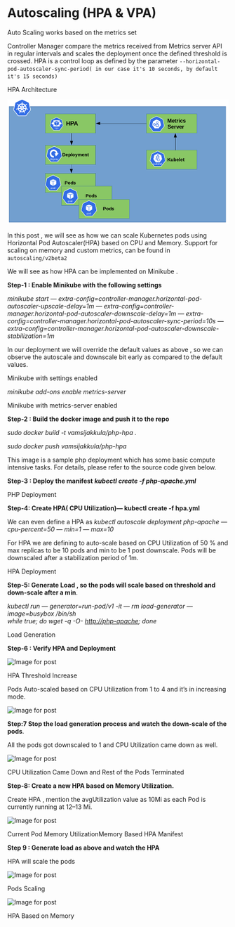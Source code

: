 # Autoscaling \(HPA & VPA\)

Auto Scaling works based on the metrics set 

Controller Manager compare the metrics received from Metrics server API in regular intervals and scales the deployment once the defined threshold is crossed. HPA is a control loop as defined by the parameter `--horizontal-pod-autoscaler-sync-period( in our case it's 10 seconds, by default it's 15 seconds)`



HPA Architecture

![](../../.gitbook/assets/image%20%282%29.png)

In this post , we will see as how we can scale Kubernetes pods using Horizontal Pod Autoscaler\(HPA\) based on CPU and Memory. Support for scaling on memory and custom metrics, can be found in `autoscaling/v2beta2`

We will see as how HPA can be implemented on Minikube .

**Step-1 : Enable Minikube with the following settings**

_minikube start — extra-config=controller-manager.horizontal-pod-autoscaler-upscale-delay=1m — extra-config=controller-manager.horizontal-pod-autoscaler-downscale-delay=1m — extra-config=controller-manager.horizontal-pod-autoscaler-sync-period=10s — extra-config=controller-manager.horizontal-pod-autoscaler-downscale-stabilization=1m_

In our deployment we will override the default values as above , so we can observe the autoscale and downscale bit early as compared to the default values.

Minikube with settings enabled

_minikube add-ons enable metrics-server_

Minikube with metrics-server enabled

**Step-2 : Build the docker image and push it to the repo**

_sudo docker build -t vamsijakkula/php-hpa ._

_sudo docker push vamsijakkula/php-hpa_

This image is a sample php deployment which has some basic compute intensive tasks. For details, please refer to the source code given below.

**Step-3 : Deploy the manifest** _**kubectl create -f php-apache.yml**_

PHP Deployment

**Step-4: Create HPA\( CPU Utilization\)— kubectl create -f hpa.yml**

We can even define a HPA as _kubectl autoscale deployment php-apache — cpu-percent=50 — min=1 — max=10_

For HPA we are defining to auto-scale based on CPU Utilization of 50 % and max replicas to be 10 pods and min to be 1 post downscale. Pods will be downscaled after a stabilization period of 1m.

HPA Deployment

**Step-5: Generate Load , so the pods will scale based on threshold and down-scale after a min**.

_kubectl run — generator=run-pod/v1 -it — rm load-generator — image=busybox /bin/sh  
while true; do wget -q -O-_ [_http://php-apache_](http://php-apache/)_; done_

Load Generation

**Step-6 : Verify HPA and Deployment**

![Image for post](https://miro.medium.com/max/60/1*hDCWOfEC0W1PuP2QAj6IVw.png?q=20)

HPA Threshold Increase

Pods Auto-scaled based on CPU Utilization from 1 to 4 and it’s in increasing mode.

![Image for post](https://miro.medium.com/max/60/1*ftu9oHJ-q368ZmRZRFIIpw.png?q=20)

**Step:7 Stop the load generation process and watch the down-scale of the pods**.

All the pods got downscaled to 1 and CPU Utilization came down as well.

![Image for post](https://miro.medium.com/max/60/1*MSdgiSZXV2Jj9RsKRKXU3Q.png?q=20)

CPU Utilization Came Down and Rest of the Pods Terminated

**Step-8: Create a new HPA based on Memory Utilization.**

Create HPA , mention the avgUtilization value as 10Mi as each Pod is currently running at 12–13 Mi.

![Image for post](https://miro.medium.com/max/60/1*gnju1GrH68YFFSFGgE6Z5A.png?q=20)

Current Pod Memory UtilizationMemory Based HPA Manifest

**Step 9 : Generate load as above and watch the HPA**

HPA will scale the pods

![Image for post](https://miro.medium.com/max/60/1*cMCLkqlbP3v3JyL_4OMRpQ.png?q=20)

Pods Scaling

![Image for post](https://miro.medium.com/max/60/1*CQ34Lv2QjEtUcScNYEN7ww.png?q=20)

HPA Based on Memory


